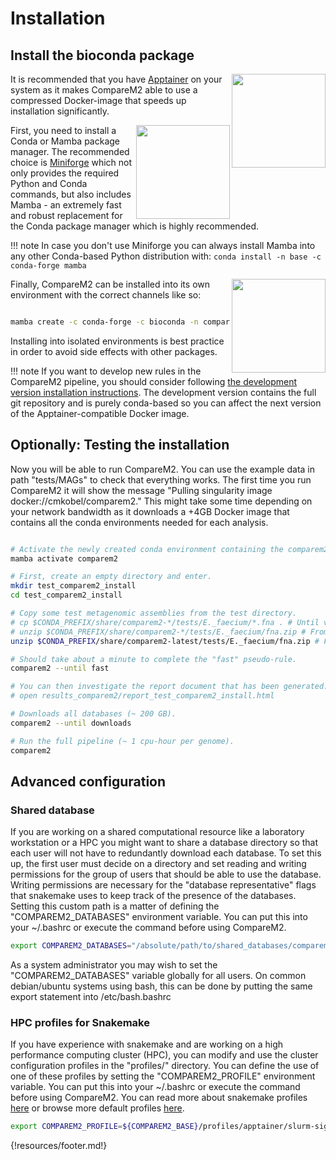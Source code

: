 
# Installation

## Install the bioconda package

<img width="150" align="right" src="https://github.com/cmkobel/comparem2/assets/5913696/5b06b511-75c4-48cb-8ab8-f29b212ef6df">

It is recommended that you have [Apptainer](https://Apptainer.org/docs/user/main/quick_start.html#installation-request) on your system as it makes CompareM2 able to use a compressed Docker-image that speeds up installation significantly.

<img width="150" align="right" src="https://github.com/cmkobel/comparem2/assets/5913696/c9d15678-b4a7-42be-b0de-b649479f6d74">

First, you need to install a Conda or Mamba package manager.
The recommended choice is [Miniforge](https://github.com/conda-forge/miniforge#install) which not only provides the required Python and Conda commands, 
but also includes Mamba - an extremely fast and robust replacement for the Conda package manager which is highly recommended.

!!! note
    In case you don't use Miniforge you can always install Mamba into any other Conda-based Python distribution with:
    ```
    conda install -n base -c conda-forge mamba
    ```


<img width="150" align="right" src="https://github.com/cmkobel/comparem2/assets/5913696/6bc39697-7e90-49a0-a44e-64820f2c1024">

Finally, CompareM2 can be installed into its own environment with the correct channels like so:

```bash

mamba create -c conda-forge -c bioconda -n comparem2 comparem2=2.15.1

```

Installing into isolated environments is best practice in order to avoid side effects with other packages.


!!! note
    If you want to develop new rules in the CompareM2 pipeline, you should consider following [the development version installation instructions](https://github.com/cmkobel/comparem2/blob/master/readme-development.md). The development version contains the full git repository and is purely conda-based so you can affect the next version of the Apptainer-compatible Docker image. 


## Optionally: Testing the installation

Now you will be able to run CompareM2. You can use the example data in path "tests/MAGs" to check that everything works. The first time you run CompareM2 it will show the message "Pulling singularity image docker://cmkobel/comparem2." This might take some time depending on your network bandwidth as it downloads a +4GB Docker image that contains all the conda environments needed for each analysis.

```bash

# Activate the newly created conda environment containing the comparem2 launcher.
mamba activate comparem2

# First, create an empty directory and enter.
mkdir test_comparem2_install
cd test_comparem2_install

# Copy some test metagenomic assemblies from the test directory.
# cp $CONDA_PREFIX/share/comparem2-*/tests/E._faecium/*.fna . # Until v2.7.1 you must copy the .fna files
# unzip $CONDA_PREFIX/share/comparem2-*/tests/E._faecium/fna.zip # From 2.8.1
unzip $CONDA_PREFIX/share/comparem2-latest/tests/E._faecium/fna.zip # From 2.12.1

# Should take about a minute to complete the "fast" pseudo-rule.
comparem2 --until fast

# You can then investigate the report document that has been generated.
# open results_comparem2/report_test_comparem2_install.html

# Downloads all databases (~ 200 GB).
comparem2 --until downloads

# Run the full pipeline (~ 1 cpu-hour per genome).
comparem2
```



## Advanced configuration

### Shared database

If you are working on a shared computational resource like a laboratory workstation or a HPC you might want to share a database directory so that each user will not have to redundantly download each database. To set this up, the first user must decide on a directory and set reading and writing permissions for the group of users that should be able to use the database. Writing permissions are necessary for the "database representative" flags that snakemake uses to keep track of the presence of the databases. Setting this custom path is a matter of defining the "COMPAREM2_DATABASES" environment variable. You can put this into your ~/.bashrc or execute the command before using CompareM2.

```bash
export COMPAREM2_DATABASES="/absolute/path/to/shared_databases/comparem2_v2.5.8+"
```

As a system administrator you may wish to set the "COMPAREM2_DATABASES" variable globally for all users. On common debian/ubuntu systems using bash, this can be done by putting the same export statement into /etc/bash.bashrc

### HPC profiles for Snakemake

 If you have experience with snakemake and are working on a high performance computing cluster (HPC), you can modify and use the cluster configuration profiles in the "profiles/" directory. You can define the use of one of these profiles by setting the "COMPAREM2_PROFILE" environment variable. You can put this into your ~/.bashrc or execute the command before using CompareM2. You can read more about snakemake profiles [here](https://snakemake.readthedocs.io/en/stable/executing/cli.html#profiles) or browse more default profiles [here](https://github.com/snakemake-profiles).

```bash
export COMPAREM2_PROFILE=${COMPAREM2_BASE}/profiles/apptainer/slurm-sigma2-saga
```






{!resources/footer.md!}
